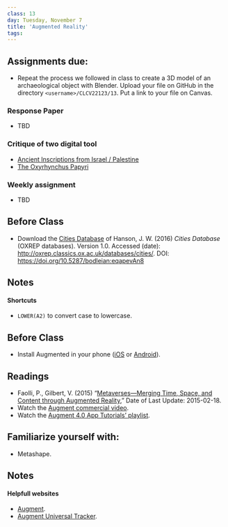 ```yaml
---
class: 13
day: Tuesday, November 7
title: 'Augmented Reality'
tags: 
---
```


## Assignments due:
- Repeat the process we followed in class to create a 3D model of an archaeological object with Blender. Upload your file on GitHub in the directory `<username>/CLCV22123/13`. Put a link to your file on Canvas.

### Response Paper
- TBD

### Critique of two digital tool
- [Ancient Inscriptions from Israel / Palestine](https://www.inscriptionsisraelpalestine.org/)
- [The Oxyrhynchus Papyri](https://oxyrhynchus.web.ox.ac.uk/)

### Weekly assignment
- TBD

## Before Class 
- Download the [Cities Database](http://oxrep.classics.ox.ac.uk/oxrep/docs/Hanson2016/Hanson2016_CitiesDatabase_OxREP.xlsx) of Hanson, J. W. (2016) _Cities Database_ (OXREP databases). Version 1.0. Accessed (date): <http://oxrep.classics.ox.ac.uk/databases/cities/>. DOI: <https://doi.org/10.5287/bodleian:eqapevAn8>

## Notes 

#### Shortcuts
- `LOWER(A2)` to convert case to lowercase.

## Before Class 
- Install Augmented in your phone ([iOS](https://apps.apple.com/us/app/augment-3d-augmented-reality/id506463171) or [Android](https://play.google.com/store/apps/details?id=com.ar.augment)).

## Readings
- Faolli, P., Gilbert, V. (2015) “[Metaverses—Merging Time, Space, and Content through Augmented Reality](https://www.metmuseum.org/blogs/digital-underground/2015/metaverses),” Date of Last Update: 2015-02-18.
 - Watch the [Augment commercial video](https://www.youtube.com/watch?v=tluBuQqeIiI).
 - Watch the [Augment 4.0 App Tutorials’ playlist](https://www.youtube.com/watch?v=IsVz5K15uNU&list=PLv-4fjJycLXk3IOhaC1WSBa3IgmReP3Jw&ab_channel=Augment).


## Familiarize yourself with:
- Metashape.

## Notes 

#### Helpfull websites
- [Augment](https://www.augment.com/).
- [Augment Universal Tracker](https://www.augment.com/assets/trackers/A4_Tracker.pdf).